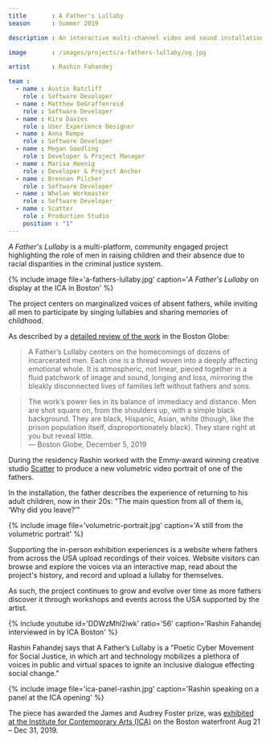 ```yaml
---
title       : A Father's Lullaby
season      : Summer 2019

description : An interactive multi-channel video and sound installation highlighting the role of men in raising children and their absence due to the racial disparities in the criminal justice system.

image       : /images/projects/a-fathers-lullaby/og.jpg

artist      : Rashin Fahandej

team :
  - name : Austin Ratcliff
    role : Software Developer
  - name : Matthew DeGraffenreid
    role : Software Developer
  - name : Kira Davies
    role : User Experience Designer
  - name : Anna Rempe
    role : Software Developer
  - name : Megan Goodling
    role : Developer & Project Manager
  - name : Marisa Hoenig
    role : Developer & Project Anchor
  - name : Brennan Pilcher
    role : Software Developer
  - name : Whelan Workmaster
    role : Software Developer
  - name : Scatter
    role : Production Studio
    position : "1"
---
```

_A Father's Lullaby_ is a multi-platform, community engaged project highlighting the role of men in raising children and their absence due to racial disparities in the criminal justice system.

{% include image file='a-fathers-lullaby.jpg'
   caption='_A Father\'s Lullaby_ on display at the ICA in Boston' %}

The project centers on marginalized voices of absent fathers, while inviting all men to participate by singing lullabies and sharing memories of childhood.

As described by a [detailed review of the work](https://www.bostonglobe.com/2019/12/05/arts/icas-2019-foster-prize-exhibition-an-artist-breaks-out-with-fathers-lullaby/) in the Boston Globe:

> A Father’s Lullaby centers on the homecomings of dozens of incarcerated men. Each one is a thread woven into a deeply affecting emotional whole. It is atmospheric, not linear, pieced together in a fluid patchwork of image and sound, longing and loss, mirroring the bleakly disconnected lives of families left without fathers and sons.

> The work’s power lies in its balance of immediacy and distance. Men are shot square on, from the shoulders up, with a simple black background. They are black, Hispanic, Asian, white (though, like the prison population itself, disproportionately black). They stare right at you but reveal little.<br><span class='quotee'>— Boston Globe, December 5, 2019</span>

During the residency Rashin worked with the Emmy-award winning creative studio [Scatter](/bio/scatter/) to produce a new volumetric video portrait of one of the fathers.

In the installation, the father describes the experience of returning to his adult children, now in their 20s: "The main question from all of them is, ‘Why did you leave?’"

{% include image file='volumetric-portrait.jpg'
   caption='A still from the volumetric portrait' %}

Supporting the in-person exhibition experiences is a website where fathers from across the USA upload recordings of their voices. Website visitors can browse and explore the voices via an interactive map, read about the project's history, and record and upload a lullaby for themselves.

As such, the project continues to grow and evolve over time as more fathers discover it through workshops and events across the USA supported by the artist.

{% include youtube id='DDWzMhl2iwk' ratio='56'
   caption='Rashin Fahandej interviewed in by ICA Boston' %}

Rashin Fahandej says that A Father’s Lullaby is a "Poetic Cyber Movement for Social Justice, in which art and technology mobilizes a plethora of voices in public and virtual spaces to ignite an inclusive dialogue effecting social change."

{% include image file='ica-panel-rashin.jpg'
   caption='Rashin speaking on a panel at the ICA opening' %}

The piece has awarded the James and Audrey Foster prize, was [exhibited at the Institute for Contemporary Arts (ICA)](https://thoughtworksarts.io/blog/institute-contemporary-arts-biennal-exhibits-rashin-fahandej-boston/) on the Boston waterfront Aug 21 – Dec 31, 2019.